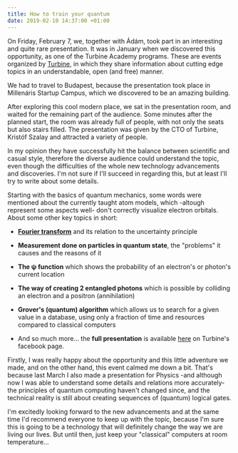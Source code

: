 ```yaml
---
title: How to train your quantum
date: 2019-02-10 14:37:00 +01:00
---
```


On Friday, February 7, we, together with Ádám, took part in an interesting and quite rare presentation. It was in January when we discovered this opportunity, as one of the Turbine Academy programs. These are events organized by [Turbine](https://turbine.ai), in which they share information about cutting edge topics in an understandable, open (and free) manner.

We had to travel to Budapest, because the presentation took place in Millenáris Startup Campus, which we discovered to be an amazing building.

After exploring this cool modern place, we sat in the presentation room, and waited for the remaining part of the audience. Some minutes after the planned start, the room was already full of people, with not only the seats but also stairs filled. The presentation was given by the CTO of Turbine, Kristóf Szalay and attracted a variety of people.

In my opinion they have successfully hit the balance between scientific and casual style, therefore the diverse audience could understand the topic, even though the difficulties of the whole new technology advancements and discoveries. I'm not sure if I'll succeed in regarding this, but at least I'll try to write about some details.

Starting with the basics of quantum mechanics, some words were mentioned about the currently taught atom models, which -altough represent some aspects well- don't correctly visualize electron orbitals. About some other key topics in short:

- **[Fourier transform](https://www.youtube.com/watch?v=spUNpyF58BY)** and its relation to the uncertainty principle 

- **Measurement done on particles in quantum state**, the "problems" it causes and the reasons of it

- **The ψ function** which shows the probability of an electron's or photon's current location

- **The way of creating 2 entangled photons** which is possible by colliding an electron and a positron (annihilation) 

- **Grover's (quantum) algorithm** which allows us to search for a given value in a database, using only a fraction of time and resources compared to classical computers   

- And so much more... the **full presentation** is available [here](https://www.facebook.com/TurbineAI/videos/846935512304692/) on Turbine's facebook page.

Firstly, I was really happy about the opportunity and this little adventure we made, and on the other hand, this event calmed me down a bit. That's because last March I also made a presentation for Physics -and although now I was able to understand some details and relations more accurately- the principles of quantum computing haven't changed since, and the technical reality is still about creating sequences of (quantum) logical gates.

I'm excitedly looking forward to the new advancements and at the same time I'd recommend everyone to keep up with the topic, because I'm sure this is going to be a technology that will definitely change the way we are living our lives. But until then, just keep your "classical" computers at room temperature...